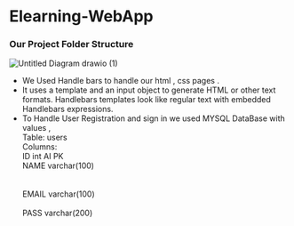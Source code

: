 # Elearning-WebApp

### Our Project Folder Structure


![Untitled Diagram drawio (1)](https://user-images.githubusercontent.com/73175071/226164635-15eeeb88-e838-4798-bb8c-cf833f024aed.png)


- We Used Handle bars to handle our html , css pages .
- It uses a template and an input object to generate HTML or other text formats. Handlebars templates look like regular text with embedded Handlebars expressions.
- To Handle User Registration and sign in we used MYSQL DataBase with values , <br>
Table: users<br>
Columns:<br>
ID int AI PK <br>
NAME varchar(100) <br><br><br>
EMAIL varchar(100) <br><br>
PASS varchar(200)<br>
